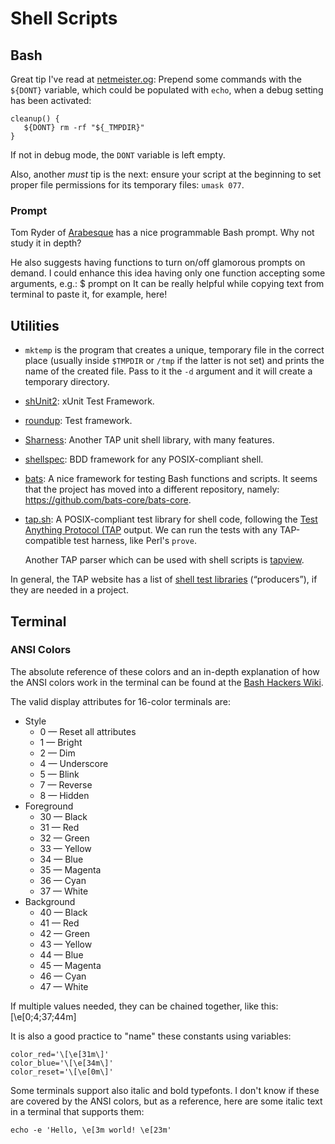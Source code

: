 Shell Scripts
=============

## Bash

Great tip I've read at [netmeister.og](http://www.netmeister.org/rtfmsh/370971886509121536.html):
Prepend some commands with the `${DONT}` variable, which could be populated with `echo`, when a
debug setting has been activated:

    cleanup() {
       ${DONT} rm -rf "${_TMPDIR}"
    }

If not in debug mode, the `DONT` variable is left empty.

Also, another *must* tip is the next:  ensure your script at the beginning to set proper file
permissions for its temporary files: `umask 077`.

### Prompt

Tom Ryder of [Arabesque](http://www.sanctum.geek.nz/) has a nice programmable Bash prompt.
Why not study it in depth?

He also suggests having functions to turn on/off glamorous prompts on demand.
I could enhance this idea having only one function accepting some arguments, e.g.:
    $ prompt on
It can be really helpful while copying text from terminal to paste it, for example, here!


## Utilities

 - `mktemp` is the program that creates a unique, temporary file in the correct
   place (usually inside `$TMPDIR` or `/tmp` if the latter is not set) and prints
   the name of the created file.  Pass to it the `-d` argument and it will create
   a temporary directory.

 - [shUnit2](https://github.com/kward/shunit2):
   xUnit Test Framework.
 - [roundup](https://bmizerany.github.io/roundup/):
   Test framework.
 - [Sharness](https://github.com/mlafeldt/Sharness):
   Another TAP unit shell library, with many features.
 - [shellspec](https://github.com/shellspec/shellspec):
   BDD framework for any POSIX-compliant shell.
 - [bats](https://github.com/sstephenson/bats):
   A nice framework for testing Bash functions and scripts.
   It seems that the project has moved into a different repository, namely:
   <https://github.com/bats-core/bats-core>.
 - [tap.sh](https://github.com/dnmfarrell/tap.sh):
   A POSIX-compliant test library for shell code, following the
   [Test Anything Protocol (TAP](https://testanything.org/) output.
   We can run the tests with any TAP-compatible test harness, like Perl's
   `prove`.

   Another TAP parser which can be used with shell scripts is
   [tapview](https://gitlab.com/esr/tapview).

In general, the TAP website has a list of
[shell test libraries](https://testanything.org/producers.html#shell) (“producers”),
if they are needed in a project.


## Terminal

### ANSI Colors

The absolute reference of these colors and an in-depth explanation of how the
ANSI colors work in the terminal can be found at the
[Bash Hackers Wiki](http://wiki.bash-hackers.org/scripting/terminalcodes).

The valid display attributes for 16-color terminals are:

 - Style
   * 0 — Reset all attributes
   * 1 — Bright
   * 2 — Dim
   * 4 — Underscore
   * 5 — Blink
   * 7 — Reverse
   * 8 — Hidden
 - Foreground
   * 30 — Black
   * 31 — Red
   * 32 — Green
   * 33 — Yellow
   * 34 — Blue
   * 35 — Magenta
   * 36 — Cyan
   * 37 — White
 - Background
   * 40 — Black
   * 41 — Red
   * 42 — Green
   * 43 — Yellow
   * 44 — Blue
   * 45 — Magenta
   * 46 — Cyan
   * 47 — White

If multiple values needed, they can be chained together, like this:
    \[\e[0;4;37;44m\]

It is also a good practice to "name" these constants using variables:

    color_red='\[\e[31m\]'
    color_blue='\[\e[34m\]'
    color_reset='\[\e[0m\]'

Some terminals support also italic and bold typefonts.  I don't know if these
are covered by the ANSI colors, but as a reference, here are some italic text in
a terminal that supports them:

    echo -e 'Hello, \e[3m world! \e[23m'
